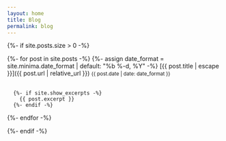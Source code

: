 ```yaml
---
layout: home
title: Blog
permalink: blog
---
```


{%- if site.posts.size > 0 -%}
 
  {%- for post in site.posts -%}
      {%- assign date_format = site.minima.date_format | default: "%b %-d, %Y" -%}
          [{{ post.title | escape }}]({{ post.url | relative_url }})
        <small>{{ post.date | date: date_format }}</small>  
        <br>        
      
      {%- if site.show_excerpts -%}
        {{ post.excerpt }}
      {%- endif -%}
  {%- endfor -%}

{%- endif -%}